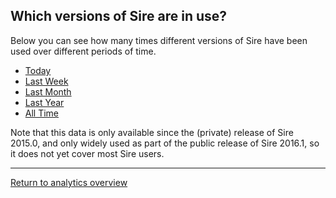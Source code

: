 
<script type="text/javascript" src="https://www.gstatic.com/charts/loader.js"></script>
<script type="text/javascript" src="https://www.google.com/jsapi"></script>

<script type="text/javascript">
google.charts.load("current", {"packages":["corechart", "geochart"]});
google.charts.setOnLoadCallback(drawUsageCharts);

function loadJSON(filename, callback)
{   
    var xobj = new XMLHttpRequest();
    xobj.overrideMimeType("application/json");
    xobj.open('GET', filename, true);
    xobj.onreadystatechange = function () {
          if (xobj.readyState == 4 && xobj.status == "200") {
            // Required use of an anonymous callback as .open will NOT return a value but simply returns undefined in asynchronous mode
            callback(xobj.responseText);
          }
    };
    xobj.send(null);  
}

function drawUsageCharts() 
{
    loadJSON("http://siremol.org/phonehome/usagestats_version.json", function(response)
    {
        json = JSON.parse(response);

        var baroptions = {
          width: '800',
          hAxis: {"logScale" : true}
        };

        var charts = [];

        for (var t in json)
        {
            var data = [ ["version", "usage"] ];

            for (var key in json[t])
            {
                data.push( [ key, json[t][key] ] );
                console.log(key + " " + json[t][key]);
            }

            tabledata = google.visualization.arrayToDataTable(data);

            var bar = new google.visualization.BarChart(document.getElementById("bar_by_" + t));
            bar.draw(tabledata, baroptions);
            charts.push(bar);
        }
    });
}

</script>

## Which versions of Sire are in use?

Below you can see how many times different versions of Sire have been used over different periods of time.

<div style="width=80%">
  <ul class="nav nav-tabs" role="tablist">
    <li role="presentation" class="active"><a href="#today" aria-controls="today" role="tab" data-toggle="tab">Today</a></li>
    <li role="presentation"><a href="#week" aria-controls="week" role="tab" data-toggle="tab">Last Week</a></li>
    <li role="presentation"><a href="#month" aria-controls="week" role="tab" data-toggle="tab">Last Month</a></li>
    <li role="presentation"><a href="#year" aria-controls="year" role="tab" data-toggle="tab">Last Year</a></li>
    <li role="presentation"><a href="#alltime" aria-controls="alltime" role="tab" data-toggle="tab">All Time</a></li>
  </ul>
  <!-- Tab panes -->
  <div class="tab-content">
    <div role="tabpanel" class="tab-pane active" id="today"><div id="bar_by_day"></div></div>
    <div role="tabpanel" class="tab-pane" id="week"><div id="bar_by_week"></div></div>
    <div role="tabpanel" class="tab-pane" id="month"><div id="bar_by_month"></div></div>
    <div role="tabpanel" class="tab-pane" id="year"><div id="bar_by_year"></div></div>
    <div role="tabpanel" class="tab-pane" id="alltime"><div id="bar_by_all"></div></div>
  </div>
</div>

Note that this data is only available since the (private) release of Sire 2015.0, and only widely used as part of the 
public release of Sire 2016.1, so it does not yet cover most Sire users.

***

[Return to analytics overview](README.md)
